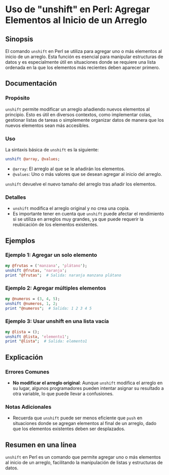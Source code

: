 <!--
Meta Description: # Uso de "unshift" en Perl: Agregar Elementos al Inicio de un Arreglo ## Sinopsis El comando `unshift` en Perl se utiliza para agregar uno o más eleme...
Meta Keywords: unshift, elementos, arreglo, que, perl
-->

# Uso de "unshift" en Perl: Agregar Elementos al Inicio de un Arreglo

## Sinopsis
El comando `unshift` en Perl se utiliza para agregar uno o más elementos al inicio de un arreglo. Esta función es esencial para manipular estructuras de datos y es especialmente útil en situaciones donde se requiere una lista ordenada en la que los elementos más recientes deben aparecer primero.

## Documentación
### Propósito
`unshift` permite modificar un arreglo añadiendo nuevos elementos al principio. Esto es útil en diversos contextos, como implementar colas, gestionar listas de tareas o simplemente organizar datos de manera que los nuevos elementos sean más accesibles.

### Uso
La sintaxis básica de `unshift` es la siguiente:

```perl
unshift @array, @values;
```

- `@array`: El arreglo al que se le añadirán los elementos.
- `@values`: Uno o más valores que se desean agregar al inicio del arreglo.

`unshift` devuelve el nuevo tamaño del arreglo tras añadir los elementos.

### Detalles
- `unshift` modifica el arreglo original y no crea una copia.
- Es importante tener en cuenta que `unshift` puede afectar el rendimiento si se utiliza en arreglos muy grandes, ya que puede requerir la reubicación de los elementos existentes.

## Ejemplos
### Ejemplo 1: Agregar un solo elemento
```perl
my @frutas = ('manzana', 'plátano');
unshift @frutas, 'naranja';
print "@frutas";  # Salida: naranja manzana plátano
```

### Ejemplo 2: Agregar múltiples elementos
```perl
my @numeros = (3, 4, 5);
unshift @numeros, 1, 2;
print "@numeros";  # Salida: 1 2 3 4 5
```

### Ejemplo 3: Usar unshift en una lista vacía
```perl
my @lista = ();
unshift @lista, 'elemento1';
print "@lista";  # Salida: elemento1
```

## Explicación
### Errores Comunes
- **No modificar el arreglo original**: Aunque `unshift` modifica el arreglo en su lugar, algunos programadores pueden intentar asignar su resultado a otra variable, lo que puede llevar a confusiones.
  
### Notas Adicionales
- Recuerda que `unshift` puede ser menos eficiente que `push` en situaciones donde se agregan elementos al final de un arreglo, dado que los elementos existentes deben ser desplazados.

## Resumen en una línea
`unshift` en Perl es un comando que permite agregar uno o más elementos al inicio de un arreglo, facilitando la manipulación de listas y estructuras de datos.